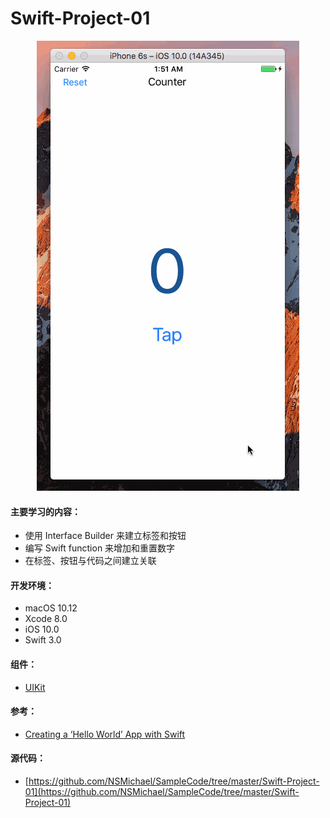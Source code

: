 Swift-Project-01
============

<div align=center>
<img src="../Images/Swift-Project-01.gif" width="420" height="720" />
</div>

#### 主要学习的内容：
- 使用 Interface Builder 来建立标签和按钮
- 编写 Swift function 来增加和重置数字
- 在标签、按钮与代码之间建立关联

#### 开发环境：
- macOS 10.12
- Xcode 8.0
- iOS 10.0
- Swift 3.0

#### 组件：
- [UIKit](https://developer.apple.com/reference/uikit)

#### 参考：
- [Creating a ‘Hello World’ App with Swift](https://www.sitepoint.com/creating-hello-world-app-swift/)

#### 源代码：
- [https://github.com/NSMichael/SampleCode/tree/master/Swift-Project-01](https://github.com/NSMichael/SampleCode/tree/master/Swift-Project-01)

